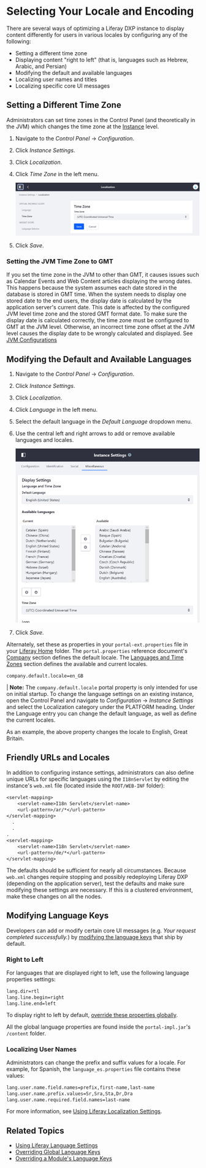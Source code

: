 
# Selecting Your Locale and Encoding

There are several ways of optimizing a Liferay DXP instance to display content differently for users in various locales by configuring any of the following:

* Setting a different time zone
* Displaying content "right to left" (that is, languages such as Hebrew, Arabic, and Persian)
* Modifying the default and available languages
* Localizing user names and titles
* Localizing specific core UI messages

## Setting a Different Time Zone

Administrators can set time zones in the Control Panel (and theoretically in the JVM) which changes the time zone at the [Instance](https://help.liferay.com/hc/articles/360031899692-Instance-Configuration-Instance-Settings) level.

1. Navigate to the _Control Panel_ &rarr; _Configuration_.
1. Click _Instance Settings_.
1. Click _Localization_.
1. Click _Time Zone_ in the left menu.

    ![Figure 1: You can change the time zone in Instance Settings.](./selecting-your-locale-and-encoding/images/01.png)

1. Click _Save_.

### Setting the JVM Time Zone to GMT

If you set the time zone in the JVM to other than GMT, it causes issues such as Calendar Events and Web Content articles displaying the wrong dates. This happens because the system assumes each date stored in the database is stored in GMT time. When the system needs to display one stored date to the end users, the display date is calculated by the application server's current date. This date is affected by the configured JVM level time zone and the stored GMT format date. To make sure the display date is calculated correctly, the time zone must be configured to GMT at the JVM level. Otherwise, an incorrect time zone offset at the JVM level causes the display date to be wrongly calculated and displayed. See [JVM Configurations](../08-reference/05-jvm-configurations.md)

## Modifying the Default and Available Languages

1. Navigate to the _Control Panel_ &rarr; _Configuration_.
1. Click _Instance Settings_.
1. Click _Localization_.
1. Click _Language_ in the left menu.
1. Select the default language in the _Default Language_ dropdown menu.
1. Use the central left and right arrows to add or remove available languages and locales.

    ![Figure 2: You can change the default and available languages in Instance Settings.](./selecting-your-locale-and-encoding/images/02.png)

1. Click _Save_.

Alternately, set these as properties in your `portal-ext.properties` file in your [Liferay Home](../14-reference/01-liferay-home.md) folder. The `portal.properties` reference document's [Company](https://docs.liferay.com/dxp/portal/7.2-latest/propertiesdoc/portal.properties.html#Company) section defines the default locale. The [Languages and Time Zones](https://docs.liferay.com/dxp/portal/7.2-latest/propertiesdoc/portal.properties.html#Languages%20and%20Time%20Zones) section defines the available and current locales.

```
company.default.locale=en_GB
```

| **Note:** The `company.default.locale` portal property is only intended for use on initial startup. To change the language settings on an existing instance, open the Control Panel and navigate to *Configuration* &rarr; *Instance Settings* and select the Localization category under the PLATFORM heading. Under the Language entry you can change the default language, as well as define the current locales.

As an example, the above property changes the locale to English, Great Britain.

## Friendly URLs and Locales

In addition to configuring instance settings, administrators can also define unique URLs for specific languages using the `I18nServlet` by editing the instance's `web.xml` file (located inside the `ROOT/WEB-INF` folder):

```
<servlet-mapping>
	<servlet-name>I18n Servlet</servlet-name>
	<url-pattern>/ar/*</url-pattern>
</servlet-mapping>
  .
  .
.
<servlet-mapping>
	<servlet-name>I18n Servlet</servlet-name>
	<url-pattern>/de/*</url-pattern>
</servlet-mapping>
```

The defaults should be sufficient for nearly all circumstances. Because `web.xml` changes require stopping and possibly redeploying Liferay DXP (depending on the application server), test the defaults and make sure modifying these settings are necessary. If this is a clustered environment, make these changes on all the nodes.

## Modifying Language Keys

Developers can add or modify certain core UI messages (e.g. *Your request completed successfully.*) by [modifying the language keys](https://help.liferay.com/hc/articles/360029122531-Overriding-Language-Keys) that ship by default.

### Right to Left

For languages that are displayed right to left, use the following language properties settings:

```
lang.dir=rtl
lang.line.begin=right
lang.line.end=left
```

To display right to left by default, [override these properties globally](https://help.liferay.com/hc/articles/360029122551-Overriding-Global-Language-Keys).

All the global language properties are found inside the `portal-impl.jar`'s `/content` folder.

### Localizing User Names

Administrators can change the prefix and suffix values for a locale. For example, for Spanish, the `language_es.properties` file contains these values:

```
lang.user.name.field.names=prefix,first-name,last-name
lang.user.name.prefix.values=Sr,Sra,Sta,Dr,Dra
lang.user.name.required.field.names=last-name
```

For more information, see [Using Liferay Localization Settings](https://help.liferay.com/hc/articles/360029526832-Using-Liferay-s-Localization-Settings).

## Related Topics

* [Using Liferay Language Settings](https://help.liferay.com/hc/articles/360029526832-Using-Liferay-s-Localization-Settings)
* [Overriding Global Language Keys](https://help.liferay.com/hc/articles/360029122551-Overriding-Global-Language-Keys)
* [Overriding a Module's Language Keys](https://help.liferay.com/hc/articles/360028808452-Overriding-a-Module-s-Language-Keys)
